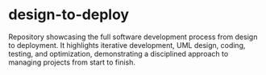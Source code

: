 # design-to-deploy
Repository showcasing the full software development process from design to deployment. It highlights iterative development, UML design, coding, testing, and optimization, demonstrating a disciplined approach to managing projects from start to finish.
